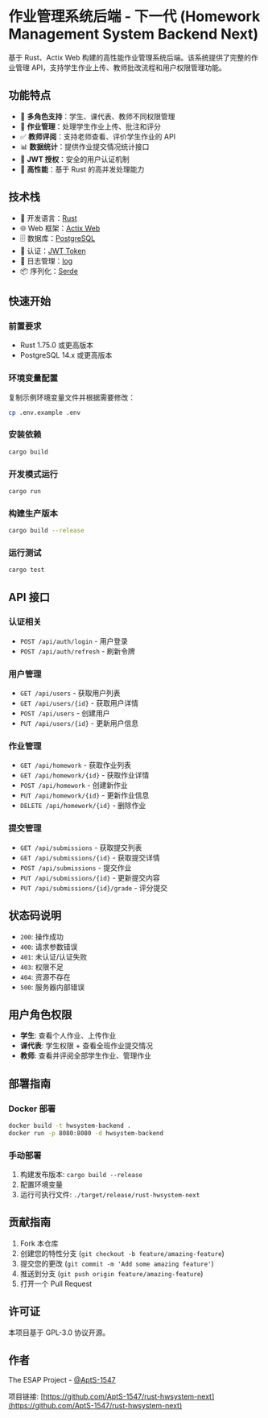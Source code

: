 # 作业管理系统后端 - 下一代 (Homework Management System Backend Next)

基于 Rust、Actix Web 构建的高性能作业管理系统后端。该系统提供了完整的作业管理 API，支持学生作业上传、教师批改流程和用户权限管理功能。

## 功能特点

- 💼 **多角色支持**：学生、课代表、教师不同权限管理
- 📝 **作业管理**：处理学生作业上传、批注和评分
- ✅ **教师评阅**：支持老师查看、评价学生作业的 API
- 📊 **数据统计**：提供作业提交情况统计接口
- 🔐 **JWT 授权**：安全的用户认证机制
- 🚀 **高性能**：基于 Rust 的高并发处理能力

## 技术栈

- 🦀 开发语言：[Rust](https://www.rust-lang.org/)
- 🌐 Web 框架：[Actix Web](https://actix.rs/)
- 🗄️ 数据库：[PostgreSQL](https://www.postgresql.org/)
- 🔑 认证：[JWT Token](https://jwt.io/)
- 📝 日志管理：[log](https://crates.io/crates/log)
- 📦 序列化：[Serde](https://serde.rs/)

## 快速开始

### 前置要求

- Rust 1.75.0 或更高版本
- PostgreSQL 14.x 或更高版本

### 环境变量配置

复制示例环境变量文件并根据需要修改：

```bash
cp .env.example .env
```

### 安装依赖

```bash
cargo build
```

### 开发模式运行

```bash
cargo run
```

### 构建生产版本

```bash
cargo build --release
```

### 运行测试

```bash
cargo test
```

## API 接口

### 认证相关

- `POST /api/auth/login` - 用户登录
- `POST /api/auth/refresh` - 刷新令牌

### 用户管理

- `GET /api/users` - 获取用户列表
- `GET /api/users/{id}` - 获取用户详情
- `POST /api/users` - 创建用户
- `PUT /api/users/{id}` - 更新用户信息

### 作业管理

- `GET /api/homework` - 获取作业列表
- `GET /api/homework/{id}` - 获取作业详情
- `POST /api/homework` - 创建新作业
- `PUT /api/homework/{id}` - 更新作业信息
- `DELETE /api/homework/{id}` - 删除作业

### 提交管理

- `GET /api/submissions` - 获取提交列表
- `GET /api/submissions/{id}` - 获取提交详情
- `POST /api/submissions` - 提交作业
- `PUT /api/submissions/{id}` - 更新提交内容
- `PUT /api/submissions/{id}/grade` - 评分提交

## 状态码说明

- `200`: 操作成功
- `400`: 请求参数错误
- `401`: 未认证/认证失败
- `403`: 权限不足
- `404`: 资源不存在
- `500`: 服务器内部错误

## 用户角色权限

- **学生**: 查看个人作业、上传作业
- **课代表**: 学生权限 + 查看全班作业提交情况
- **教师**: 查看并评阅全部学生作业、管理作业

## 部署指南

### Docker 部署

```bash
docker build -t hwsystem-backend .
docker run -p 8080:8080 -d hwsystem-backend
```

### 手动部署

1. 构建发布版本: `cargo build --release`
2. 配置环境变量
3. 运行可执行文件: `./target/release/rust-hwsystem-next`

## 贡献指南

1. Fork 本仓库
2. 创建您的特性分支 (`git checkout -b feature/amazing-feature`)
3. 提交您的更改 (`git commit -m 'Add some amazing feature'`)
4. 推送到分支 (`git push origin feature/amazing-feature`)
5. 打开一个 Pull Request

## 许可证

本项目基于 GPL-3.0 协议开源。

## 作者

The ESAP Project - [@AptS-1547](https://github.com/AptS-1547)

项目链接: [https://github.com/AptS-1547/rust-hwsystem-next](https://github.com/AptS-1547/rust-hwsystem-next)
